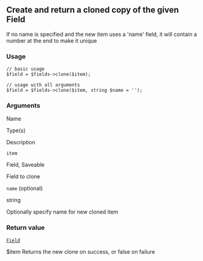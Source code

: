 Create and return a cloned copy of the given Field
--------------------------------------------------

If no name is specified and the new item uses a 'name' field, it will contain a number at the end to make it unique

### Usage

    // basic usage
    $field = $fields->clone($item);
    
    // usage with all arguments
    $field = $fields->clone($item, string $name = '');

### Arguments

Name

Type(s)

Description

`item`

Field, Saveable

Field to clone

`name` (optional)

string

Optionally specify name for new cloned item

### Return value

[`Field`](/api/ref/field/)

$item Returns the new clone on success, or false on failure

